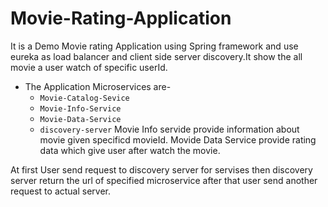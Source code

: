 # Movie-Rating-Application
It is a Demo Movie rating Application using Spring framework and use eureka as load balancer and client side server discovery.It show the all movie a user watch of specific userId.
* The Application Microservices are- 
	* `Movie-Catalog-Sevice`
	* `Movie-Info-Service`
	* `Movie-Data-Service`
	* `discovery-server` 
Movie Info servide provide information about movie given specificd movieId.
Movide Data Service provide rating data which give user after watch the movie.

At first User send request to discovery server for servises then discovery server return the url of specified microservice after that user send another request to actual server.


